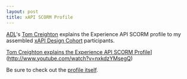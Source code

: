 ```yaml
---
layout: post
title: xAPI SCORM Profile
---
```


[ADL](http://www.adlnet.gov)'s [Tom Creighton](https://github.com/creighton) explains the Experience API SCORM profile to my assembled [xAPI Design Cohort](http://www.adlnet.gov/from-adl-team-member-craig-wiggins-xapi-design-cohort-season-3-kickoff/) participants.

[Tom Creighton explains the Experience API SCORM Profile](http://img.youtube.com/vi/nxkdzYMsegQ/0.jpg)](http://www.youtube.com/watch?v=nxkdzYMsegQ) 

Be sure to check out the [profile itself](https://github.com/adlnet/xAPI-SCORM-Profile/blob/master/xapi-scorm-profile.md).